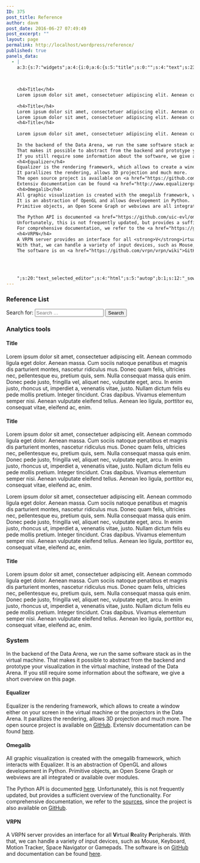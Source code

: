 ```yaml
---
ID: 375
post_title: Reference
author: davm
post_date: 2016-06-27 07:49:49
post_excerpt: ""
layout: page
permalink: http://localhost/wordpress/reference/
published: true
panels_data:
  - |
    a:3:{s:7:"widgets";a:4:{i:0;a:6:{s:5:"title";s:0:"";s:4:"text";s:23:"<h3>Reference List</h3>";s:20:"text_selected_editor";s:4:"html";s:5:"autop";b:1;s:12:"_sow_form_id";s:13:"5771e41c8e186";s:11:"panels_info";a:7:{s:5:"class";s:31:"SiteOrigin_Widget_Editor_Widget";s:3:"raw";b:0;s:4:"grid";i:0;s:4:"cell";i:0;s:2:"id";i:0;s:9:"widget_id";s:36:"063d0676-c503-4151-ab67-75b5d3c397f6";s:5:"style";a:1:{s:18:"background_display";s:4:"tile";}}}i:1;a:2:{s:5:"title";s:0:"";s:11:"panels_info";a:7:{s:5:"class";s:16:"WP_Widget_Search";s:3:"raw";b:0;s:4:"grid";i:0;s:4:"cell";i:1;s:2:"id";i:1;s:9:"widget_id";s:36:"fdd465cf-bd21-477e-81c4-03951f59e127";s:5:"style";a:1:{s:18:"background_display";s:4:"tile";}}}i:2;a:6:{s:5:"title";s:0:"";s:4:"text";s:1340:"<h3> Analytics tools</h3>
    
    
    
    <h4>Title</h4>
    Lorem ipsum dolor sit amet, consectetuer adipiscing elit. Aenean commodo ligula eget dolor. Aenean massa. Cum sociis natoque penatibus et magnis dis parturient montes, nascetur ridiculus mus. Donec quam felis, ultricies nec, pellentesque eu, pretium quis, sem. Nulla consequat massa quis enim. Donec pede justo, fringilla vel, aliquet nec, vulputate eget,
    
    <h4>Title</h4>
    Lorem ipsum dolor sit amet, consectetuer adipiscing elit. Aenean commodo ligula eget dolor. Aenean massa. Cum sociis natoque penatibus et magnis dis parturient montes, nascetur ridiculus mus. Donec quam felis, ultricies nec, pellentesque eu, pretium quis, sem. Nulla consequat massa quis enim. Donec pede justo, fringilla vel, aliquet nec, vulputate eget, arcu. In enim justo, rhoncus ut, imperdiet a, venenatis vitae
    Lorem ipsum dolor sit amet, consectetuer adipiscing elit. Aenean commodo ligula eget dolor. Aenean massa. Cum sociis natoque penatibus et magnis dis parturient montes, nascetur ridiculus mus. Donec quam felis, ultricies nec, pellentesque eu, 
    <h4>Title</h4>
    
    Lorem ipsum dolor sit amet, consectetuer adipiscing elit. Aenean commodo ligula eget dolor. Aenean massa. Cum sociis natoque penatibus et magnis dis parturient montes, nascetur ridiculus mus. Donec quam felis, ultricies nec, pellentesque eu, preti";s:20:"text_selected_editor";s:4:"html";s:5:"autop";b:1;s:12:"_sow_form_id";s:13:"577479df2e201";s:11:"panels_info";a:6:{s:5:"class";s:31:"SiteOrigin_Widget_Editor_Widget";s:4:"grid";i:1;s:4:"cell";i:0;s:2:"id";i:2;s:9:"widget_id";s:36:"74287a9e-e1e6-4521-ae61-1956c8af05d3";s:5:"style";a:2:{s:27:"background_image_attachment";b:0;s:18:"background_display";s:4:"tile";}}}i:3;a:6:{s:5:"title";s:0:"";s:4:"text";s:1980:"<h3> System </h3>
    
    In the backend of the Data Arena, we run the same software stack as in the virtual machine.
    That makes it possible to abstract from the backend and prototype your visualization in the virtual machine, instead of the Data Arena.
    If you still require some information about the software, we give a short overview on this page.
    <h4>Equalizer</h4>
    Equalizer is the rendering framework, which allows to create a window either on your screen in the virtual machine or the projectors in the Data Arena.
    It parallizes the rendering, allows 3D projection and much more.
    The open source project is available on <a href="https://github.com/Eyescale/Equalizer">GitHub</a>.
    Extensiv documentation can be found <a href="http://www.equalizergraphics.com/documentation.html">here</a>.
    <h4>Omegalib</h4>
    All graphic visualization is created with the omegalib framework, which interacts with Equalizer.
    It is an abstraction of OpenGL and allows developement in Python.
    Primitive objects, an Open Scene Graph or webviews are all integrated or available over modules.
    
    The Python API is documented <a href="https://github.com/uic-evl/omegalib/wiki/Python-Reference##omegalib-python-reference">here</a>.
    Unfortunately, this is not frequently updated, but provides a sufficient overview of the functionality.
    For comprehensive documentation, we refer to the <a href="https://github.com/uic-evl/omegalib/blob/master/src/omega/omegaPythonApi.cpp">sources</a>, since the project is also available on <a href="https://github.com/uic-evl/omegalib">GitHub</a>.
    <h4>VRPN</h4>
    A VRPN server provides an interface for all <strong>V</strong>irtual <strong>R</strong>eality <strong>P</strong>eripherals.
    With that, we can handle a variety of input devices, such as Mouse, Keyboard, Motion Tracker, Space Navigator or Gamepads.
    The software is on <a href="https://github.com/vrpn/vrpn/wiki">GitHub</a> and documentation can be found <a href="http://dev.vrpn.org/docs/classes.html">here</a>.
    
    
    
    
    ";s:20:"text_selected_editor";s:4:"html";s:5:"autop";b:1;s:12:"_sow_form_id";s:13:"5771e54621c57";s:11:"panels_info";a:7:{s:5:"class";s:31:"SiteOrigin_Widget_Editor_Widget";s:3:"raw";b:0;s:4:"grid";i:1;s:4:"cell";i:1;s:2:"id";i:3;s:9:"widget_id";s:36:"74287a9e-e1e6-4521-ae61-1956c8af05d3";s:5:"style";a:1:{s:18:"background_display";s:4:"tile";}}}}s:5:"grids";a:2:{i:0;a:2:{s:5:"cells";i:2;s:5:"style";a:3:{s:7:"padding";s:4:"20px";s:5:"align";s:0:"";s:14:"column_padding";s:0:"";}}i:1;a:2:{s:5:"cells";i:2;s:5:"style";a:3:{s:7:"padding";s:4:"20px";s:5:"align";s:0:"";s:14:"column_padding";s:0:"";}}}s:10:"grid_cells";a:4:{i:0;a:2:{s:4:"grid";i:0;s:6:"weight";d:0.798751950078000039212611227412708103656768798828125;}i:1;a:2:{s:4:"grid";i:0;s:6:"weight";d:0.2012480499219999885429643882162054069340229034423828125;}i:2;a:2:{s:4:"grid";i:1;s:6:"weight";d:0.5038789759503472520663081013481132686138153076171875;}i:3;a:2:{s:4:"grid";i:1;s:6:"weight";d:0.49612102404965285895599436116754077374935150146484375;}}}
---
```

<h3>Reference List</h3>
<form class="search-form" action="http://localhost/wordpress/" method="get"><label> <span class="screen-reader-text">Search for:</span> <input class="search-field" name="s" type="search" value="" placeholder="Search …" /> </label> <input class="search-submit" type="submit" value="Search" /></form>
<h3>Analytics tools</h3>
<h4>Title</h4>
Lorem ipsum dolor sit amet, consectetuer adipiscing elit. Aenean commodo ligula eget dolor. Aenean massa. Cum sociis natoque penatibus et magnis dis parturient montes, nascetur ridiculus mus. Donec quam felis, ultricies nec, pellentesque eu, pretium quis, sem. Nulla consequat massa quis enim. Donec pede justo, fringilla vel, aliquet nec, vulputate eget, arcu. In enim justo, rhoncus ut, imperdiet a, venenatis vitae, justo. Nullam dictum felis eu pede mollis pretium. Integer tincidunt. Cras dapibus. Vivamus elementum semper nisi. Aenean vulputate eleifend tellus. Aenean leo ligula, porttitor eu, consequat vitae, eleifend ac, enim.
<h4>Title</h4>
Lorem ipsum dolor sit amet, consectetuer adipiscing elit. Aenean commodo ligula eget dolor. Aenean massa. Cum sociis natoque penatibus et magnis dis parturient montes, nascetur ridiculus mus. Donec quam felis, ultricies nec, pellentesque eu, pretium quis, sem. Nulla consequat massa quis enim. Donec pede justo, fringilla vel, aliquet nec, vulputate eget, arcu. In enim justo, rhoncus ut, imperdiet a, venenatis vitae, justo. Nullam dictum felis eu pede mollis pretium. Integer tincidunt. Cras dapibus. Vivamus elementum semper nisi. Aenean vulputate eleifend tellus. Aenean leo ligula, porttitor eu, consequat vitae, eleifend ac, enim.

Lorem ipsum dolor sit amet, consectetuer adipiscing elit. Aenean commodo ligula eget dolor. Aenean massa. Cum sociis natoque penatibus et magnis dis parturient montes, nascetur ridiculus mus. Donec quam felis, ultricies nec, pellentesque eu, pretium quis, sem. Nulla consequat massa quis enim. Donec pede justo, fringilla vel, aliquet nec, vulputate eget, arcu. In enim justo, rhoncus ut, imperdiet a, venenatis vitae, justo. Nullam dictum felis eu pede mollis pretium. Integer tincidunt. Cras dapibus. Vivamus elementum semper nisi. Aenean vulputate eleifend tellus. Aenean leo ligula, porttitor eu, consequat vitae, eleifend ac, enim.
<h4>Title</h4>
Lorem ipsum dolor sit amet, consectetuer adipiscing elit. Aenean commodo ligula eget dolor. Aenean massa. Cum sociis natoque penatibus et magnis dis parturient montes, nascetur ridiculus mus. Donec quam felis, ultricies nec, pellentesque eu, pretium quis, sem. Nulla consequat massa quis enim. Donec pede justo, fringilla vel, aliquet nec, vulputate eget, arcu. In enim justo, rhoncus ut, imperdiet a, venenatis vitae, justo. Nullam dictum felis eu pede mollis pretium. Integer tincidunt. Cras dapibus. Vivamus elementum semper nisi. Aenean vulputate eleifend tellus. Aenean leo ligula, porttitor eu, consequat vitae, eleifend ac, enim.
<h3>System</h3>
In the backend of the Data Arena, we run the same software stack as in the virtual machine.
That makes it possible to abstract from the backend and prototype your visualization in the virtual machine, instead of the Data Arena.
If you still require some information about the software, we give a short overview on this page.
<h4>Equalizer</h4>
Equalizer is the rendering framework, which allows to create a window either on your screen in the virtual machine or the projectors in the Data Arena.
It parallizes the rendering, allows 3D projection and much more.
The open source project is available on <a href="https://github.com/Eyescale/Equalizer">GitHub</a>.
Extensiv documentation can be found <a href="http://www.equalizergraphics.com/documentation.html">here</a>.
<h4>Omegalib</h4>
All graphic visualization is created with the omegalib framework, which interacts with Equalizer.
It is an abstraction of OpenGL and allows developement in Python.
Primitive objects, an Open Scene Graph or webviews are all integrated or available over modules.

The Python API is documented <a href="https://github.com/uic-evl/omegalib/wiki/Python-Reference##omegalib-python-reference">here</a>.
Unfortunately, this is not frequently updated, but provides a sufficient overview of the functionality.
For comprehensive documentation, we refer to the <a href="https://github.com/uic-evl/omegalib/blob/master/src/omega/omegaPythonApi.cpp">sources</a>, since the project is also available on <a href="https://github.com/uic-evl/omegalib">GitHub</a>.
<h4>VRPN</h4>
A VRPN server provides an interface for all <strong>V</strong>irtual <strong>R</strong>eality <strong>P</strong>eripherals.
With that, we can handle a variety of input devices, such as Mouse, Keyboard, Motion Tracker, Space Navigator or Gamepads.
The software is on <a href="https://github.com/vrpn/vrpn/wiki">GitHub</a> and documentation can be found <a href="http://dev.vrpn.org/docs/classes.html">here</a>.